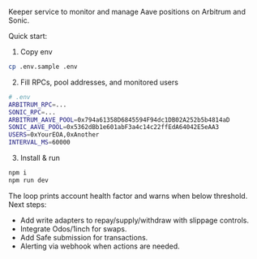 Keeper service to monitor and manage Aave positions on Arbitrum and Sonic.

Quick start:

1. Copy env

```bash
cp .env.sample .env
```

2. Fill RPCs, pool addresses, and monitored users

```bash
# .env
ARBITRUM_RPC=...
SONIC_RPC=...
ARBITRUM_AAVE_POOL=0x794a61358D6845594F94dc1DB02A252b5b4814aD
SONIC_AAVE_POOL=0x5362dBb1e601abF3a4c14c22ffEdA64042E5eAA3
USERS=0xYourEOA,0xAnother
INTERVAL_MS=60000
```

3. Install & run

```bash
npm i
npm run dev
```

The loop prints account health factor and warns when below threshold. Next steps:
- Add write adapters to repay/supply/withdraw with slippage controls.
- Integrate Odos/1inch for swaps.
- Add Safe submission for transactions.
- Alerting via webhook when actions are needed.
